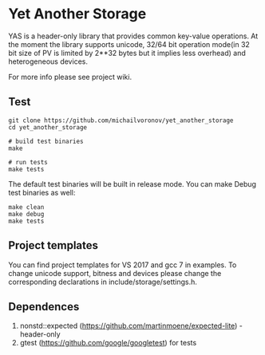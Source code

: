# Yet Another Storage
YAS is a header-only library that provides common key-value operations. At the moment the library supports unicode, 32/64 bit operation mode(in 32 bit size of PV is limited by 2**32 bytes but it implies less overhead) and heterogeneous devices. 

For more info please see project wiki.

## Test

```shell
git clone https://github.com/michailvoronov/yet_another_storage
cd yet_another_storage

# build test binaries
make

# run tests
make tests
```

The default test binaries will be built in release mode. You can make Debug test binaries as well:

```shell
make clean
make debug
make tests
```

## Project templates

You can find project templates for VS 2017 and gcc 7 in examples. To change unicode support, bitness and devices please change the corresponding declarations in include/storage/settings.h.

## Dependences 

1. nonstd::expected (https://github.com/martinmoene/expected-lite) - header-only
2. gtest (https://github.com/google/googletest) for tests
